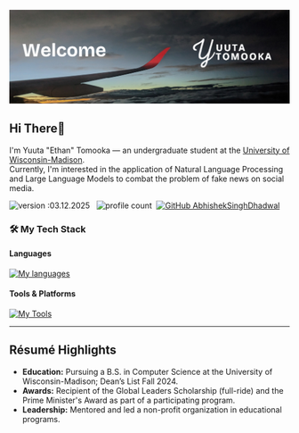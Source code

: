 ![Welcome — Yuuta Tomooka](https://github.com/yuutatomooka/yuutatomooka/blob/main/header.png)

## Hi There👋  
I'm Yuuta "Ethan" Tomooka — an undergraduate student at the [University of Wisconsin-Madison](https://wisc.edu).  
Currently, I'm interested in the application of Natural Language Processing and Large Language Models to combat the problem of fake news on social media.

![version :03.12.2025](https://img.shields.io/badge/version-03.12.2025-informational) &nbsp;
![profile count](https://komarev.com/ghpvc/?username=yuutatomooka&color=red)&nbsp;
[![GitHub AbhishekSinghDhadwal](https://img.shields.io/github/followers/yuutatomooka?label=follow&style=social)](https://github.com/yuutatomooka)&nbsp;

### 🛠️ My Tech Stack  
#### Languages  
[![My languages](https://skillicons.dev/icons?i=js,html,css,java,c,cpp,python,md,mysql&theme=light)](https://skillicons.dev)  

#### Tools & Platforms  
[![My Tools](https://skillicons.dev/icons?i=cloudflare,docker,eclipse,elasticsearch,gcp,github,gitlab,linux,mongodb,ubuntu,vscode&theme=light)](https://skillicons.dev)

---

## Résumé Highlights
- **Education:** Pursuing a B.S. in Computer Science at the University of Wisconsin-Madison; Dean’s List Fall 2024.
- **Awards:** Recipient of the Global Leaders Scholarship (full-ride) and the Prime Minister's Award as part of a participating program.
- **Leadership:** Mentored and led a non-profit organization in educational programs.

